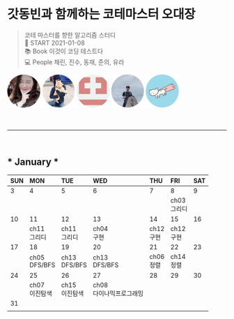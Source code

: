 # 갓동빈과 함께하는 코테마스터 오대장
> 코테 마스터를 향한 알고리즘 스터디
<br> 📌 START  2021-01-08 
<br> 📚 Book   이것이 코딩 테스트다
<br> 💻 People 채린, 진수, 동재, 준의, 유라

<a href="https://github.com/zzerii">
<img src = "./img/채린.png" width="15%" /></a>
<a href="https://github.com/baejinsoo">
<img src = "./img/진수.png" width="15%" /></a>
<a href="https://github.com/winterash2">
<img src = "./img/동재.png" width="15%" /></a>
<a href="https://github.com/coconutstd">
<img src = "./img/준의.png" width="15%" /></a>
<a href="https://github.com/jungyr24">
<img src = "./img/유라.png" width="15%" /></a>

<br>
<br>
<br>

<hr>
<br>

## * January * 

|SUN|MON|TUE|WED|THU|FRI|SAT|
|:---|:---|:---|:---|:---|:---|:---|
| 3 | 4 | 5 | 6 | 7 | 8 | 9 |
|   |   |   |   |   |ch03<br>그리디||
| 10 |      11      |      12      |     13     |    14     |     15     | 16 |
|    |ch11<br>그리디|ch11<br>그리디|ch04<br>구현|ch12<br>구현|ch12<br>구현|    |
| 17 |      18       |      19       |      20       |     21     |     22     |23|
|    |ch05<br>DFS/BFS|ch13<br>DFS/BFS|ch13<br>DFS/BFS|ch06<br>정렬|ch14<br>정렬|  |
| 24 |      25        |       26       |         27              |  28  |  29  |  30  |
|    |ch07<br>이진탐색|ch15<br>이진탐색|ch08<br>다이나믹프로그래밍|      |      |      |
| 31 |
|    |


